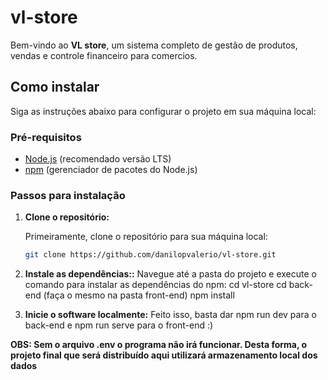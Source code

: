 # vl-store

Bem-vindo ao **VL store**, um sistema completo de gestão de produtos, vendas e controle financeiro para comercios.

## Como instalar

Siga as instruções abaixo para configurar o projeto em sua máquina local:

### Pré-requisitos

- [Node.js](https://nodejs.org/) (recomendado versão LTS)
- [npm](https://www.npmjs.com/) (gerenciador de pacotes do Node.js)

### Passos para instalação

1. **Clone o repositório:**

   Primeiramente, clone o repositório para sua máquina local:

   ```bash
   git clone https://github.com/danilopvalerio/vl-store.git

   ```

2. **Instale as dependências::**
   Navegue até a pasta do projeto e execute o comando para instalar as dependências do npm:
   cd vl-store
   cd back-end (faça o mesmo na pasta front-end)
   npm install

3. **Inicie o software localmente:**
   Feito isso, basta dar npm run dev para o back-end e npm run serve para o front-end :)

**OBS: Sem o arquivo .env o programa não irá funcionar. Desta forma, o projeto final que será distribuído aqui utilizará armazenamento local dos dados**
